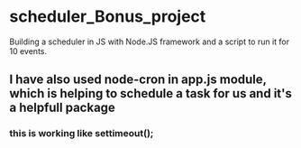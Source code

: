 # scheduler_Bonus_project
Building a scheduler in JS with Node.JS framework and a script to run it for 10 events.

## I have also used node-cron in app.js module, which is helping to schedule a task for us and it's a helpfull package 

### this is working like settimeout();
